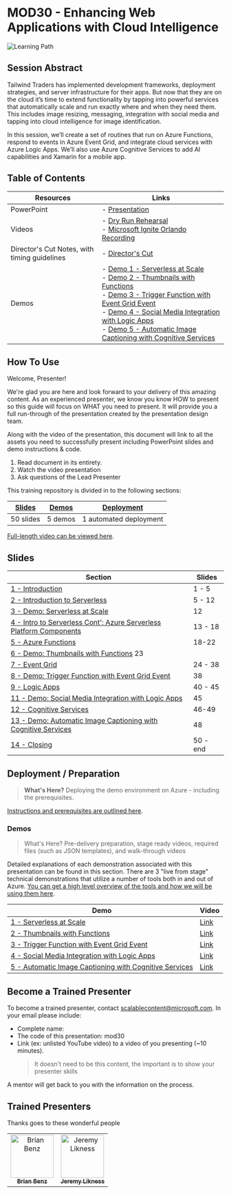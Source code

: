 # MOD30 - Enhancing Web Applications with Cloud Intelligence

![Learning Path](https://img.shields.io/badge/Learning%20Path-MOD-fe5e00?logo=microsoft)  

## Session Abstract

Tailwind Traders has implemented development frameworks, deployment strategies, and server infrastructure for their apps. But now that they are on the cloud it’s time to extend functionality by tapping into powerful services that automatically scale and run exactly where and when they need them. This includes image resizing, messaging, integration with social media and tapping into cloud intelligence for image identification.

In this session, we’ll create a set of routines that run on Azure Functions, respond to events in Azure Event Grid, and integrate cloud services with Azure Logic Apps. We’ll also use Azure Cognitive Services to add AI capabilities and Xamarin for a mobile app.

## Table of Contents

| Resources          | Links                            |
|-------------------|----------------------------------|
| PowerPoint        | - [Presentation](https://globaleventcdn.blob.core.windows.net/assets/mod/mod30/mod30-2019-10_Oct-24.pptx) |
| Videos            | - [Dry Run Rehearsal](https://globaleventcdn.blob.core.windows.net/assets/mod/mod30/MOD30DryRun.mp4) <br/>- [Microsoft Ignite Orlando Recording](https://myignite.techcommunity.microsoft.com/sessions/82990) |
| Director's Cut Notes, with timing guidelines | - [Director's Cut](directors_cut.md) |
| Demos             | - [Demo 1 - Serverless at Scale](demos.md#demo-1-serverless-for-elastic-scale)<br/>- [Demo 2 - Thumbnails with Functions](demos.md#demo-2-thumbnails-with-functions) <br/>- [Demo 3 - Trigger Function with Event Grid Event ](demos.md#demo-3-trigger-function-with-event-grid-event) <br/>- [Demo 4 - Social Media Integration with Logic Apps ](demos.md#demo-4-social-media-integration-with-logic-apps) <br/>- [Demo 5 - Automatic Image Captioning with Cognitive Services](demos.md#demo-4-automatic-image-captioning-with-logic-apps) |


## How To Use

Welcome, Presenter!

We're glad you are here and look forward to your delivery of this amazing content. As an experienced presenter, we know you know HOW to present so this guide will focus on WHAT you need to present. It will provide you a full run-through of the presentation created by the presentation design team.

Along with the video of the presentation, this document will link to all the assets you need to successfully present including PowerPoint slides and demo instructions &
code.

1. Read document in its entirety.
2. Watch the video presentation
3. Ask questions of the Lead Presenter

This training repository is divided in to the following sections:

| [Slides](#slides) | [Demos](#demos) | [Deployment](setup.md) |
|-------------------|---------------------------|--------------------------------------
| 50 slides  | 5 demos  | 1 automated deployment

 [Full-length video can be viewed here](https://globaleventcdn.blob.core.windows.net/assets/mod/mod30/MOD30DryRun.mp4).

## Slides

| Section  | Slides |
|----------|----------|
|[1 - Introduction](directors_cut.md#intro)|  1 - 5
|[2 - Introduction to Serverless](directors_cut.md#serverless)|  5 - 12
|[3 - Demo: Serverless at Scale](#demos)| 12
|[4 - Intro to Serverless Cont': Azure Serverless Platform Components](directors_cut.md#servercont)| 13 - 18
|[5 - Azure Functions](directors_cut.md#func)|  18-22
|[6 - Demo: Thumbnails with Functions](#demos) 23
|[7 - Event Grid](directors_cut.md#ev)| 24 - 38
|[8 - Demo: Trigger Function with Event Grid Event](#demos)| 38
|[9 - Logic Apps](directors_cut.md#logic-apps)|  40 - 45
|[11 - Demo: Social Media Integration with Logic Apps](#demos)|  45
|[12 - Cognitive Services](directors_cut.md#cog)|  46-49
|[13 - Demo: Automatic Image Captioning with Cognitive Services](#demos)|  48
|[14 - Closing](directors_cut.md#close)| 50 - end

## Deployment / Preparation

>**What's Here?** Deploying the demo environment on Azure - including the prerequisites.

[Instructions and prerequisites are outlined here](setup.md).


### Demos
> What's Here? Pre-delivery preparation, stage ready videos, required files (such as JSON templates), and walk-through videos

Detailed explanations of each demonstration associated with this presentation can be found in this section. There are 3 "live from stage" technical demonstrations that utilize a number of tools both in and out of Azure. [You can get a high level overview of the tools and how we will be using them here](demos.md).

| Demo  | Video |  
|----------|----------|
|[1 - Serverless at Scale](demos.md#demo-1-serverless-for-elastic-scale)|[Link](https://globaleventcdn.blob.core.windows.net/assets/mod/mod30/MOD30_Demo1.mp4)
|[2 - Thumbnails with Functions](demos.md#demo-2-thumbnails-with-functions)|[Link](https://globaleventcdn.blob.core.windows.net/assets/mod/mod30/MOD30_Demo2.mp4)
|[3 - Trigger Function with Event Grid Event ](demos.md#demo-3-trigger-function-with-event-grid-event)|[Link](https://globaleventcdn.blob.core.windows.net/assets/mod/mod30/MOD30_Demo3.mp4)
|[4 - Social Media Integration with Logic Apps ](demos.md#demo-4-social-media-integration-with-logic-apps)|[Link](https://globaleventcdn.blob.core.windows.net/assets/mod/mod30/MOD30_Demo4.mp4)
|[5 - Automatic Image Captioning with Cognitive Services](demos.md#demo-4-automatic-image-captioning-with-logic-apps)|[Link](https://globaleventcdn.blob.core.windows.net/assets/mod/mod30/MOD30_Demo5.mp4)

## Become a Trained Presenter

To become a trained presenter, contact [scalablecontent@microsoft.com](mailto:scalablecontent@microsoft.com). In your email please include:

- Complete name:
- The code of this presentation: mod30
- Link (ex: unlisted YouTube video) to a video of you presenting (~10 minutes). 
  > It doesn't need to be this content, the important is to show your presenter skills

A mentor will get back to you with the information on the process.

## Trained Presenters

Thanks goes to these wonderful people

<!-- ALL-CONTRIBUTORS-LIST:START - Do not remove or modify this section -->
<!-- prettier-ignore -->

<table>
<tr>
    <td align="center"><a href="https://medium.com/@bbenz">
        <img src="https://avatars2.githubusercontent.com/u/2809036?s=400&v=4" width="100px;" alt="Brian Benz"/><br />
        <sub><b>Brian Benz</b></sub></a><br />
            <!-- <a href="https://github.com/neilpeterson/ignite-tour-fy20/commits?author=fboucher" title="talk">📢</a>
            <a href="https://github.com/neilpeterson/ignite-tour-fy20/commits?author=fboucher" title="Documentation">📖</a>  -->
    </td>
    <td align="center"><a href="https://blog.jeremylikness.com/">
        <img src="https://avatars0.githubusercontent.com/u/5479675?s=400&v=4" width="100px;" alt="Jeremy Likness"/><br />
        <sub><b>Jeremy Likness</b></sub></a><br />
            <!-- <a href="https://github.com/neilpeterson/ignite-tour-fy20/commits?author=neilpeterson" title="talk">🎨</a>
            <a href="https://github.com/neilpeterson/ignite-tour-fy20/commits?author=neilpeterson" title="design">📖</a>  -->
    </td>
</tr></table>

<!-- ALL-CONTRIBUTORS-LIST:END -->
